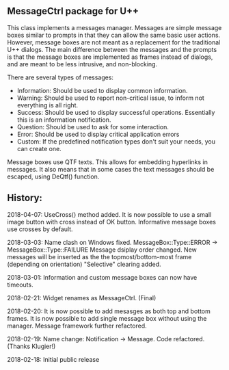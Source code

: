 MessageCtrl package for U++
-----------------------------

This class implements a messages manager. 
Messages are simple message boxes similar to prompts in that they can allow the same basic user
actions. However, message boxes are not meant as a replacement for the traditional U++ dialogs.
The main difference between the messages and the prompts is that the message boxes are implemented
as frames instead of dialogs, and are meant to be less intrusive, and non-blocking.

There are several types of messages:

- Information: Should be used to display common information.
- Warning:     Should be used to report non-critical issue, to inform not everything is all right.
- Success:     Should be used to display successful operations. Essentially this is an information notification.
- Question:    Should be used to ask for some interaction.
- Error:       Should be used to display critical application errors
- Custom:      If the predefined notification types don't suit your needs, you can create one.

Message boxes use QTF texts. This allows for embedding hyperlinks in messages. 
It also means that in some cases the text messages should be escaped, using DeQtf() function.

History:
--------------------
2018-04-07: UseCross() method added. It is now possible to use a
            small image button with cross instead of OK button.
            Informative message boxes use crosses by default.

2018-03-03: Name clash on Windows fixed.
            MessageBox::Type::ERROR  -> MessageBox::Type::FAILURE
            Message dsiplay order changed. New messages will be inserted
            as the the topmost/bottom-most frame (depending on orientation)
			"Selective" clearing added. 

2018-03-01: Information and custom message boxes can now have timeouts.

2018-02-21: Widget renames as MessageCtrl. (Final)

2018-02-20: It is now possible to add mesasges as both top and bottom frames.
            It is now possible to add single message box without using the manager.
            Message framework further refactored.


2018-02-19: Name change: Notification -> Message.
            Code refactored. (Thanks Klugier!)

2018-02-18: Initial public release
